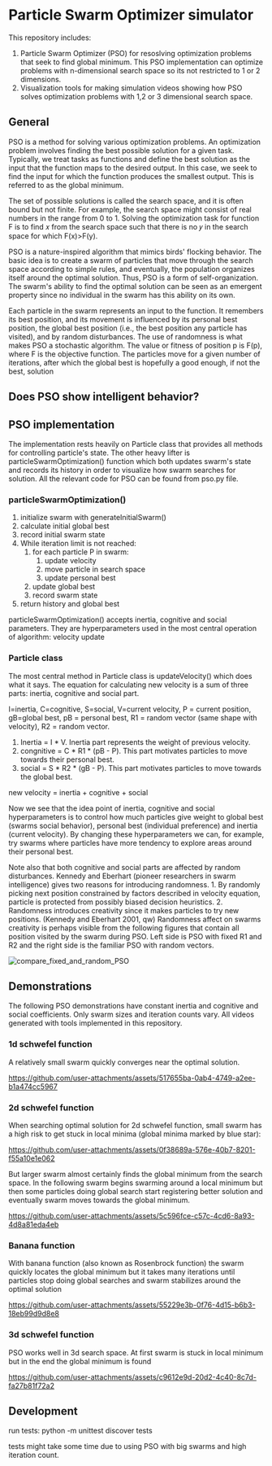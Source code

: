 ﻿# Particle Swarm Optimizer simulator

This repository includes:

1. Particle Swarm Optimizer (PSO) for resoslving optimization problems that seek to find global minimum. This PSO implementation can optimize problems with n-dimensional search space so its not restricted to 1 or 2 dimensions.
2. Visualization tools for making simulation videos showing how PSO solves optimization problems with 1,2 or 3 dimensional search space.

## General

PSO is a method for solving various optimization problems. An optimization problem involves finding the best possible solution for a given task. Typically, we treat tasks as functions and define the best solution as the input that the function maps to the desired output. In this case, we seek to find the input for which the function produces the smallest output. This is referred to as the global minimum.

The set of possible solutions is called the search space, and it is often bound but not finite. For example, the search space might consist of real numbers in the range from 0 to 1. Solving the optimization task for function F is to find 𝑥 from the search space such that there is no 𝑦 in the search space for which F(x)>F(y).

PSO is a nature-inspired algorithm that mimics birds' flocking behavior. The basic idea is to create a swarm of particles that move through the search space according to simple rules, and eventually, the population organizes itself around the optimal solution. Thus, PSO is a form of self-organization. The swarm's ability to find the optimal solution can be seen as an emergent property since no individual in the swarm has this ability on its own.

Each particle in the swarm represents an input to the function. It remembers its best position, and its movement is influenced by its personal best position, the global best position (i.e., the best position any particle has visited), and by random disturbances. The use of randomness is what makes PSO a stochastic algorithm. The value or fitness of position p is F(p), where F is the objective function. The particles move for a given number of iterations, after which the global best is hopefully a good enough, if not the best, solution

## Does PSO show intelligent behavior?

## PSO implementation

The implementation rests heavily on Particle class that provides all methods for controlling particle's state. The other heavy lifter is particleSwarmOptimization() function which both updates swarm's state and records its history in order to visualize how swarm searches for solution. All the relevant code for PSO can be found from pso.py file.

### particleSwarmOptimization()

1. initialize swarm with generateInitialSwarm()
2. calculate initial global best
3. record initial swarm state
4. While iteration limit is not reached:
   1. for each particle P in swarm:
      1. update velocity
      2. move particle in search space
      3. update personal best
   2. update global best
   3. record swarm state
5. return history and global best

particleSwarmOptimization() accepts inertia, cognitive and social parameters. They are hyperparameters used in the most central operation of algorithm: velocity update

### Particle class

The most central method in Particle class is updateVelocity() which does what it says. The equation for calculating new velocity is a sum of three parts: inertia, cognitive and social part.

I=inertia, C=cognitive, S=social, V=current velocity, P = current position, gB=global best, pB = personal best, R1 = random vector (same shape with velocity), R2 = random vector.

1. Inertia = I \* V. Inertia part represents the weight of previous velocity.
2. congnitive = C \* R1 \* (pB - P). This part motivates particles to move towards their personal best.
3. social = S \* R2 \* (gB - P). This part motivates particles to move towards the global best.

new velocity = inertia + cognitive + social

Now we see that the idea point of inertia, cognitive and social hyperparameters is to control how much particles give weight to global best (swarms social behavior), personal best (individual preference) and inertia (current velocity). By changing these hyperparameters we can, for example, try swarms where particles have more tendency to explore areas around their personal best.

Note also that both cognitive and social parts are affected by random disturbances. Kennedy and Eberhart (pioneer researchers in swarm intelligence) gives two reasons for introducing randomness. 1. By randomly picking next position constrained by factors described in velocity equation, particle is protected from possibly biased decision heuristics. 2. Randomness introduces creativity since it makes particles to try new positions. (Kennedy and Eberhart 2001, qw) Randomness affect on swarms creativity is perhaps visible from the following figures that contain all position visited by the swarm during PSO. Left side is PSO with fixed R1 and R2 and the right side is the familiar PSO with random vectors.

![compare_fixed_and_random_PSO](https://github.com/user-attachments/assets/a95f0816-66ee-42fe-b426-df821e199325)

## Demonstrations

The following PSO demonstrations have constant inertia and cognitive and social coefficients. Only swarm sizes and iteration counts vary. All videos generated with tools implemented in this repository.

### 1d schwefel function

A relatively small swarm quickly converges near the optimal solution.

https://github.com/user-attachments/assets/517655ba-0ab4-4749-a2ee-b1a474cc5967

### 2d schwefel function

When searching optimal solution for 2d schwefel function, small swarm has a high risk to get stuck in local minima (global minima marked by blue star):

https://github.com/user-attachments/assets/0f38689a-576e-40b7-8201-f55a10e1e062

But larger swarm almost certainly finds the global minimum from the search space. In the following swarm begins swarming around a local minimum but then some particles doing global search start registering better solution and eventually swarm moves towards the global minimum.

https://github.com/user-attachments/assets/5c596fce-c57c-4cd6-8a93-4d8a81eda4eb

### Banana function

With banana function (also known as Rosenbrock function) the swarm quickly locates the global minimum but it takes many iterations until particles stop doing global searches and swarm stabilizes around the optimal solution

https://github.com/user-attachments/assets/55229e3b-0f76-4d15-b6b3-18eb99d9d8e8

### 3d schwefel function

PSO works well in 3d search space. At first swarm is stuck in local minimum but in the end the global minimum is found

https://github.com/user-attachments/assets/c9612e9d-20d2-4c40-8c7d-fa27b81f72a2

## Development

run tests: python -m unittest discover tests

tests might take some time due to using PSO with big swarms and high iteration count.
